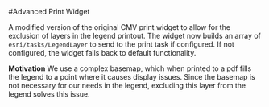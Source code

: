 #Advanced Print Widget

A modified version of the original CMV print widget to allow for the exclusion of layers in the legend printout. The 
widget now builds an array of `esri/tasks/LegendLayer` to send to the print task if configured. If not configured, the widget
falls back to default functionality.

**Motivation**
We use a complex basemap, which when printed to a pdf fills the legend to a point where it causes display issues. 
Since the basemap is not necessary for our needs in the legend, excluding this layer from the legend solves this issue.

